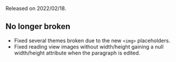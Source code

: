 Released on 2022/02/18.

## No longer broken

- Fixed several themes broken due to the new `<img>` placeholders.
- Fixed reading view images without width/height gaining a null width/height attribute when the paragraph is edited.
